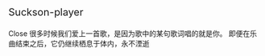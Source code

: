 <!--
 * @Descripttion: 
 * @version: 
 * @Author: suckson
 * @Date: 2019-10-01 23:11:20
 * @LastEditors  : suckson
 * @LastEditTime : 2020-01-12 21:38:19
 -->
<p class="mystylefont1" style="font-size:20px;">Suckson-player</p>

<div class="alert fade alert-simple alert-success alert-dismissible text-left font__family-montserrat font__size-16  font__weight-light brk-library-rendered rendered show">
    <span class="sr-only">Close</span> 
    <i class="start-icon far fa-check-circle faa-tada animated"></i>
   很多时候我们爱上一首歌，是因为歌中的某句歌词唱的就是你。
   即便在乐曲结束之后，它仍继续栖息于体内，永不湮逝
  </div>
<p>&nbsp;</p>

<div id="aplayer">

</div>
<script>
   const ap = new APlayer({
    container: document.getElementById('aplayer'),
    autoplay: true,
    theme: '#06ce48',
    loop: 'all',
    order: 'random',
    preload: 'auto',
    volume: 0.7,
    mutex: true,
    listFolded: false,
    listMaxHeight: 150,
    lrcType: 3,
    audio: MusicList
  });
</script>
<!-- 

#### [《hey jude》](http://www.kuwo.cn/yinyue/8379114) `披头士的经典`
  >这是甲壳虫乐队的paul给约翰列依的儿子judy写的歌，约翰列依和老婆离婚了，paul喜欢judy害怕他的成长因为家庭变故受到影响，写了这首歌鼓励他的。伦敦奥运会开幕式全场高唱这首歌，激动人心.

#### [《传奇》](http://www.kuwo.cn/play_detail/892063) `王菲`
  >天籁之音的经典，如同百灵鸟般的歌喉，道出了世上最深的思念。

#### [《岛歌》](http://www.kuwo.cn/yinyue/555292) `汤旭`
  >如果可以的话，我想安安静静的呆在你的身边。
  
#### [《侧脸》](http://www.kuwo.cn/yinyue/40492248) `雨果`
  >曾经是心心念念随随便便深深浅浅，爱上了不语不言不计前嫌不知疲倦。我知道从一开始随随便便深深浅浅不过是爱的自由不计前嫌不知疲倦

#### [《像鱼》](http://www.kuwo.cn/yinyue/59166693) `王贰浪`
  >简简单单的歌词，写尽了痴情人的失魂落魄。心里没你的人，就忘掉吧，你掏出一颗心，却换不回一份真，却得不到一份爱，又何必难为别人，陪上笑脸又搭上尊严。
  
#### [《可能否》](http://www.kuwo.cn/play_detail/48513005) `木小雅`
  >明明是干净素雅的女声，却在温柔之中自有倔强与坚定。可能我撞了南墙才会回头吧，可能我见了黄河才会死心吧，可能我偏要一条路走到黑吧，可能我还没遇见 那个他吧~

#### [Five Hundred Miles](http://www.kuwo.cn/yinyue/3617530)
  >适合这样的周五下午，泡一杯秋梨膏，白日梦里摇曳在烛光晚餐和光影交错的宴会，拳脚在期待着下班给冬日的阳光一个大大的拥抱。~

#### [Monsters](http://www.kuwo.cn/yinyue/5651795)
  >没有一个人是永久的潇洒 脑海里总会出现三个字 为什么 不解的表情 不解的心情 疯狂猜图些什么……~

#### [Come And Get Your Love](http://www.kuwo.cn/yinyue/6107598) -->